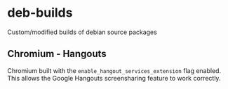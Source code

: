 # deb-builds
Custom/modified builds of debian source packages

## Chromium - Hangouts
Chromium built with the `enable_hangout_services_extension` flag enabled. This allows the Google Hangouts screensharing feature to work correctly.
